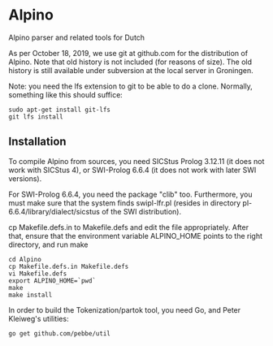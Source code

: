 # Alpino
Alpino parser and related tools for Dutch

As per October 18, 2019, we use git at github.com for the distribution of Alpino. Note that old history is not included (for reasons of size). The old history is still available under subversion at the local server in Groningen.

Note: you need the lfs extension to git to be able to do a clone.
Normally, something like this should suffice:

    sudo apt-get install git-lfs
    git lfs install

## Installation

To compile Alpino from sources, you need SICStus Prolog 3.12.11 (it does not work with SICStus 4), or
SWI-Prolog 6.6.4 (it does not work with later SWI versions).

For SWI-Prolog 6.6.4, you need the package "clib" too. Furthermore, you must make sure
that the system finds swipl-lfr.pl (resides in directory pl-6.6.4/library/dialect/sicstus of
the SWI distribution).

cp Makefile.defs.in to Makefile.defs and edit the file appropriately. After that,
ensure that the environment variable ALPINO_HOME points to the right directory, and run make

    cd Alpino
    cp Makefile.defs.in Makefile.defs
    vi Makefile.defs
    export ALPINO_HOME=`pwd`
    make
    make install

In order to build the Tokenization/partok tool, you need Go, and Peter Kleiweg's utilities:

    go get github.com/pebbe/util

